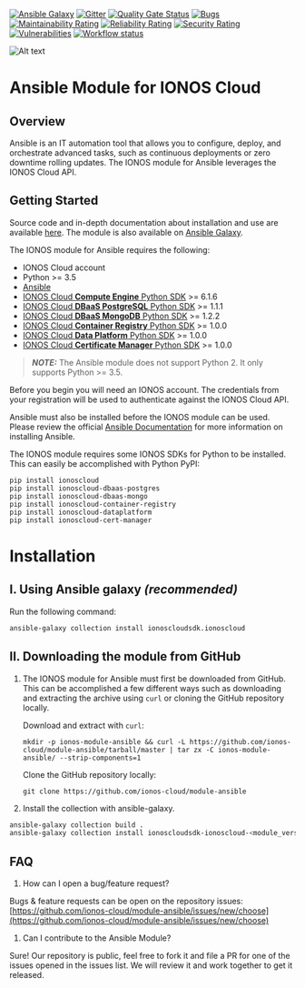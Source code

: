 [![Ansible Galaxy](https://img.shields.io/badge/galaxy-ionoscloudsdk.ionoscloud-660198.svg?style=flat)](https://galaxy.ansible.com/ionoscloudsdk/ionoscloud)
[![Gitter](https://img.shields.io/gitter/room/ionos-cloud/sdk-general)](https://gitter.im/ionos-cloud/sdk-general)
[![Quality Gate Status](https://sonarcloud.io/api/project_badges/measure?project=ansible-module&metric=alert_status)](https://sonarcloud.io/dashboard?id=ansible-module)
[![Bugs](https://sonarcloud.io/api/project_badges/measure?project=ansible-module&metric=bugs)](https://sonarcloud.io/dashboard?id=ansible-module)
[![Maintainability Rating](https://sonarcloud.io/api/project_badges/measure?project=ansible-module&metric=sqale_rating)](https://sonarcloud.io/dashboard?id=ansible-module)
[![Reliability Rating](https://sonarcloud.io/api/project_badges/measure?project=ansible-module&metric=reliability_rating)](https://sonarcloud.io/dashboard?id=ansible-module)
[![Security Rating](https://sonarcloud.io/api/project_badges/measure?project=ansible-module&metric=security_rating)](https://sonarcloud.io/dashboard?id=ansible-module)
[![Vulnerabilities](https://sonarcloud.io/api/project_badges/measure?project=ansible-module&metric=vulnerabilities)](https://sonarcloud.io/dashboard?id=ansible-module)
[![Workflow status](https://github.com/ionos-cloud/module-ansible/workflows/CI/badge.svg?branch=master)](https://github.com/ionos-cloud/module-ansible/actions/workflows/CI.yml)

![Alt text](.github/IONOS.CLOUD.BLU.svg?raw=true "Title")

# Ansible Module for IONOS Cloud


## Overview

Ansible is an IT automation tool that allows you to configure, deploy, and orchestrate advanced tasks, such as continuous deployments or zero downtime rolling updates. The IONOS module for Ansible leverages the IONOS Cloud API.

## Getting Started

Source code and in-depth documentation about installation and use are available [here](https://docs.ionos.com/ansible/). The module is also available on [Ansible Galaxy](https://galaxy.ansible.com/ionoscloudsdk/ionoscloud).

The IONOS module for Ansible requires the following:

* IONOS Cloud account
* Python >= 3.5
* [Ansible](https://www.ansible.com/)
* [IONOS Cloud **Compute Engine** Python SDK](https://pypi.org/project/ionoscloud/) >= 6.1.6
* [IONOS Cloud **DBaaS PostgreSQL** Python SDK](https://pypi.org/project/ionoscloud-dbaas-postgres/) >= 1.1.1
* [IONOS Cloud **DBaaS MongoDB** Python SDK](https://pypi.org/project/ionoscloud-dbaas-mongo/) >= 1.2.2
* [IONOS Cloud **Container Registry** Python SDK](https://pypi.org/project/ionoscloud-container-registry/) >= 1.0.0
* [IONOS Cloud **Data Platform** Python SDK](https://pypi.org/project/ionoscloud-dataplatform/) >= 1.0.0
* [IONOS Cloud **Certificate Manager** Python SDK](https://pypi.org/project/ionoscloud-cert-manager/) >= 1.0.0

> **_NOTE:_**  The Ansible module does not support Python 2. It only supports Python >= 3.5.

Before you begin you will need an IONOS account. The credentials from your registration will be used to authenticate against the IONOS Cloud API.

Ansible must also be installed before the IONOS module can be used. Please review the official [Ansible Documentation](http://docs.ansible.com/ansible/intro_installation.html) for more information on installing Ansible.

The IONOS module requires some IONOS SDKs for Python to be installed. This can easily be accomplished with Python PyPI:

```text
pip install ionoscloud
pip install ionoscloud-dbaas-postgres
pip install ionoscloud-dbaas-mongo
pip install ionoscloud-container-registry
pip install ionoscloud-dataplatform
pip install ionoscloud-cert-manager
```

# Installation

## I. Using Ansible galaxy _(recommended)_

  Run the following command:

  ```bash
  ansible-galaxy collection install ionoscloudsdk.ionoscloud
  ```

## II. Downloading the module from GitHub

1. The IONOS module for Ansible must first be downloaded from GitHub. This can be accomplished a few different ways such as downloading and extracting the archive using `curl` or cloning the GitHub repository locally.

   Download and extract with `curl`:

   ```text
   mkdir -p ionos-module-ansible && curl -L https://github.com/ionos-cloud/module-ansible/tarball/master | tar zx -C ionos-module-ansible/ --strip-components=1
   ```

   Clone the GitHub repository locally:

   ```text
   git clone https://github.com/ionos-cloud/module-ansible
   ```

2. Install the collection with ansible-galaxy.

  ```bash
  ansible-galaxy collection build .
  ansible-galaxy collection install ionoscloudsdk-ionoscloud-<module_version>.tar.gz
  ```

## FAQ

1. How can I open a bug/feature request?

Bugs & feature requests can be open on the repository issues: [https://github.com/ionos-cloud/module-ansible/issues/new/choose](https://github.com/ionos-cloud/module-ansible/issues/new/choose)

1. Can I contribute to the Ansible Module?

Sure! Our repository is public, feel free to fork it and file a PR for one of the issues opened in the issues list. We will review it and work together to get it released.

